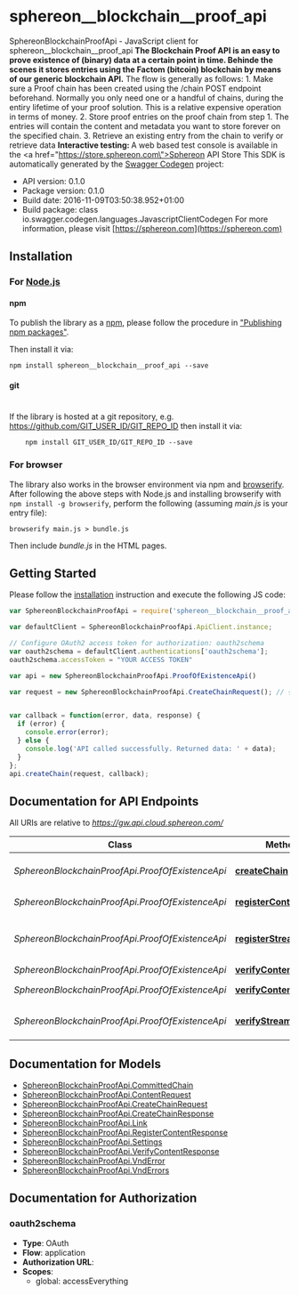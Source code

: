 # sphereon__blockchain__proof_api

SphereonBlockchainProofApi - JavaScript client for sphereon__blockchain__proof_api
<b>The Blockchain Proof API is an easy to prove existence of (binary) data at a certain point in time. Behinde the scenes it stores entries using the Factom (bitcoin) blockchain by means of our generic blockchain API.</b>    The flow is generally as follows:  1. Make sure a Proof chain has been created using the /chain POST endpoint beforehand. Normally you only need one or a handful of chains, during the entiry lifetime of your proof solution. This is a relative expensive operation in terms of money.  2. Store proof entries on the proof chain from step 1. The entries will contain the content and metadata you want to store forever on the specified chain.  3. Retrieve an existing entry from the chain to verify or retrieve data      <b>Interactive testing: </b>A web based test console is available in the <a href=\"https://store.sphereon.com\">Sphereon API Store</a>
This SDK is automatically generated by the [Swagger Codegen](https://github.com/swagger-api/swagger-codegen) project:

- API version: 0.1.0
- Package version: 0.1.0
- Build date: 2016-11-09T03:50:38.952+01:00
- Build package: class io.swagger.codegen.languages.JavascriptClientCodegen
For more information, please visit [https://sphereon.com](https://sphereon.com)

## Installation

### For [Node.js](https://nodejs.org/)

#### npm

To publish the library as a [npm](https://www.npmjs.com/),
please follow the procedure in ["Publishing npm packages"](https://docs.npmjs.com/getting-started/publishing-npm-packages).

Then install it via:

```shell
npm install sphereon__blockchain__proof_api --save
```

#### git
#
If the library is hosted at a git repository, e.g.
https://github.com/GIT_USER_ID/GIT_REPO_ID
then install it via:

```shell
    npm install GIT_USER_ID/GIT_REPO_ID --save
```

### For browser

The library also works in the browser environment via npm and [browserify](http://browserify.org/). After following
the above steps with Node.js and installing browserify with `npm install -g browserify`,
perform the following (assuming *main.js* is your entry file):

```shell
browserify main.js > bundle.js
```

Then include *bundle.js* in the HTML pages.

## Getting Started

Please follow the [installation](#installation) instruction and execute the following JS code:

```javascript
var SphereonBlockchainProofApi = require('sphereon__blockchain__proof_api');

var defaultClient = SphereonBlockchainProofApi.ApiClient.instance;

// Configure OAuth2 access token for authorization: oauth2schema
var oauth2schema = defaultClient.authentications['oauth2schema'];
oauth2schema.accessToken = "YOUR ACCESS TOKEN"

var api = new SphereonBlockchainProofApi.ProofOfExistenceApi()

var request = new SphereonBlockchainProofApi.CreateChainRequest(); // {CreateChainRequest} Create a new Proof of Existence chain using the provided existence settings


var callback = function(error, data, response) {
  if (error) {
    console.error(error);
  } else {
    console.log('API called successfully. Returned data: ' + data);
  }
};
api.createChain(request, callback);

```

## Documentation for API Endpoints

All URIs are relative to *https://gw.api.cloud.sphereon.com/*

Class | Method | HTTP request | Description
------------ | ------------- | ------------- | -------------
*SphereonBlockchainProofApi.ProofOfExistenceApi* | [**createChain**](docs/ProofOfExistenceApi.md#createChain) | **POST** /blockchain/proof/0.1.0/existence | Create a new existence chain
*SphereonBlockchainProofApi.ProofOfExistenceApi* | [**registerContent**](docs/ProofOfExistenceApi.md#registerContent) | **POST** /blockchain/proof/0.1.0/existence/{chainId} | Register content
*SphereonBlockchainProofApi.ProofOfExistenceApi* | [**registerStream**](docs/ProofOfExistenceApi.md#registerStream) | **POST** /blockchain/proof/0.1.0/existence/{chainId}/stream | Register content using a bytestream/file
*SphereonBlockchainProofApi.ProofOfExistenceApi* | [**verifyContent**](docs/ProofOfExistenceApi.md#verifyContent) | **GET** /blockchain/proof/0.1.0/existence/{chainId} | Verify content
*SphereonBlockchainProofApi.ProofOfExistenceApi* | [**verifyContentByHash**](docs/ProofOfExistenceApi.md#verifyContentByHash) | **GET** /blockchain/proof/0.1.0/existence/{chainId}/{hash} | Verify content by hash
*SphereonBlockchainProofApi.ProofOfExistenceApi* | [**verifyStream**](docs/ProofOfExistenceApi.md#verifyStream) | **GET** /blockchain/proof/0.1.0/existence/{chainId}/stream | Verify content using a bytestream/file


## Documentation for Models

 - [SphereonBlockchainProofApi.CommittedChain](docs/CommittedChain.md)
 - [SphereonBlockchainProofApi.ContentRequest](docs/ContentRequest.md)
 - [SphereonBlockchainProofApi.CreateChainRequest](docs/CreateChainRequest.md)
 - [SphereonBlockchainProofApi.CreateChainResponse](docs/CreateChainResponse.md)
 - [SphereonBlockchainProofApi.Link](docs/Link.md)
 - [SphereonBlockchainProofApi.RegisterContentResponse](docs/RegisterContentResponse.md)
 - [SphereonBlockchainProofApi.Settings](docs/Settings.md)
 - [SphereonBlockchainProofApi.VerifyContentResponse](docs/VerifyContentResponse.md)
 - [SphereonBlockchainProofApi.VndError](docs/VndError.md)
 - [SphereonBlockchainProofApi.VndErrors](docs/VndErrors.md)


## Documentation for Authorization


### oauth2schema

- **Type**: OAuth
- **Flow**: application
- **Authorization URL**: 
- **Scopes**: 
  - global: accessEverything

